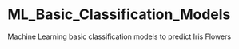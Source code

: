 # ML_Basic_Classification_Models
Machine Learning basic classification models to predict Iris Flowers
